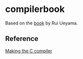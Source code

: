 # compilerbook
Based on the [book](https://www.sigbus.info/compilerbook) by Rui Ueyama.



## Reference
[Making the C compiler](https://www.sigbus.info/compilerbook)
